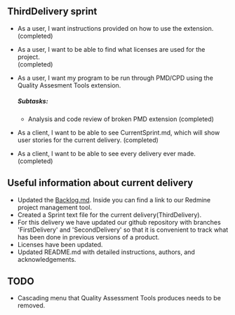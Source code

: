 ## ThirdDelivery sprint

* As a user, I want instructions provided on how to use the extension.<br />  (completed)

* As a user, I want to be able to find what licenses are used for the project.<br />(completed)

* As a user, I want my program to be run through PMD/CPD using the Quality Assesment Tools extension.<br />
  ##### Subtasks:
  * Analysis and code review of broken PMD extension (completed)

* As a client, I want to be able to see CurrentSprint.md, which will show user stories for the current delivery. (completed)

* As a client, I want to be able to see every delivery ever made.<br /> (completed)




## Useful information about current delivery
* Updated the [Backlog.md](https://github.com/SoftwareExtensionRenovators/QualityAssessmentTools/tree/ThirdDelivery/documents/Backlog.md). Inside you can find a link to our Redmine project management tool.
* Created a Sprint text file for the current delivery(ThirdDelivery).
* For this delivery we have updated our github repository with branches 'FirstDelivery' and 'SecondDelivery' so that it is convenient to track what has been done in previous versions of a product.
* Licenses have been updated.
* Updated README.md with detailed instructions, authors, and acknowledgements.


## TODO
* Cascading menu that Quality Assessment Tools produces needs to be removed.
